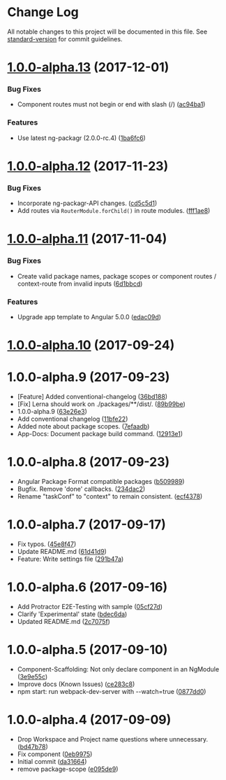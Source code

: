 # Change Log

All notable changes to this project will be documented in this file. See [standard-version](https://github.com/conventional-changelog/standard-version) for commit guidelines.

<a name="1.0.0-alpha.13"></a>
# [1.0.0-alpha.13](https://github.com/about-code/slush-ng-monorepo/compare/v1.0.0-alpha.12...v1.0.0-alpha.13) (2017-12-01)


### Bug Fixes

* Component routes must not begin or end with slash (/) ([ac94ba1](https://github.com/about-code/slush-ng-monorepo/commit/ac94ba1))


### Features

* Use latest ng-packagr (2.0.0-rc.4) ([1ba6fc6](https://github.com/about-code/slush-ng-monorepo/commit/1ba6fc6))



<a name="1.0.0-alpha.12"></a>
# [1.0.0-alpha.12](https://github.com/about-code/slush-ng-monorepo/compare/v1.0.0-alpha.11...v1.0.0-alpha.12) (2017-11-23)

### Bug Fixes

* Incorporate ng-packagr-API changes. ([cd5c5d1](https://github.com/about-code/slush-ng-monorepo/commit/cd5c5d1))
* Add routes via `RouterModule.forChild()` in route modules. ([fff1ae8](https://github.com/about-code/slush-ng-monorepo/commit/fff1ae8))

<a name="1.0.0-alpha.11"></a>
# [1.0.0-alpha.11](https://github.com/about-code/slush-ng-monorepo/compare/v1.0.0-alpha.10...v1.0.0-alpha.11) (2017-11-04)


### Bug Fixes

* Create valid package names, package scopes or component routes / context-route from invalid inputs ([6d1bbcd](https://github.com/about-code/slush-ng-monorepo/commit/6d1bbcd))


### Features

* Upgrade app template to Angular 5.0.0 ([edac09d](https://github.com/about-code/slush-ng-monorepo/commit/edac09d))



<a name="1.0.0-alpha.10"></a>
# [1.0.0-alpha.10](https://github.com/about-code/slush-ng-monorepo/compare/v1.0.0-alpha.9...v1.0.0-alpha.10) (2017-09-24)



<a name="1.0.0-alpha.9"></a>
# 1.0.0-alpha.9 (2017-09-23)

* [Feature] Added conventional-changelog ([36bd188](https://github.com/about-code/slush-ng-monorepo/commit/36bd188))
* [Fix] Lerna should work on ./packages/**/dist/. ([89b99be](https://github.com/about-code/slush-ng-monorepo/commit/89b99be))
* 1.0.0-alpha.9 ([63e26e3](https://github.com/about-code/slush-ng-monorepo/commit/63e26e3))
* Add conventional changelog ([11bfe22](https://github.com/about-code/slush-ng-monorepo/commit/11bfe22))
* Added note about package scopes. ([7efaadb](https://github.com/about-code/slush-ng-monorepo/commit/7efaadb))
* App-Docs: Document package build command. ([12913e1](https://github.com/about-code/slush-ng-monorepo/commit/12913e1))



<a name="1.0.0-alpha.8"></a>
# 1.0.0-alpha.8 (2017-09-23)

* Angular Package Format compatible packages ([b509989](https://github.com/about-code/slush-ng-monorepo/commit/b509989))
* Bugfix. Remove 'done' callbacks. ([234dac2](https://github.com/about-code/slush-ng-monorepo/commit/234dac2))
* Rename "taskConf" to "context" to remain consistent. ([ecf4378](https://github.com/about-code/slush-ng-monorepo/commit/ecf4378))



<a name="1.0.0-alpha.7"></a>
# 1.0.0-alpha.7 (2017-09-17)

* Fix typos. ([45e8f47](https://github.com/about-code/slush-ng-monorepo/commit/45e8f47))
* Update README.md ([61d41d9](https://github.com/about-code/slush-ng-monorepo/commit/61d41d9))
* Feature: Write settings file ([291b47a](https://github.com/about-code/slush-ng-monorepo/commit/291b47a))



<a name="1.0.0-alpha.6"></a>
# 1.0.0-alpha.6 (2017-09-16)

* Add Protractor E2E-Testing with sample ([05cf27d](https://github.com/about-code/slush-ng-monorepo/commit/05cf27d))
* Clarify 'Experimental' state ([bdec6da](https://github.com/about-code/slush-ng-monorepo/commit/bdec6da))
* Updated README.md ([2c7075f](https://github.com/about-code/slush-ng-monorepo/commit/2c7075f))



<a name="1.0.0-alpha.5"></a>
# 1.0.0-alpha.5 (2017-09-10)

* Component-Scaffolding: Not only declare component in an NgModule ([3e9e55c](https://github.com/about-code/slush-ng-monorepo/commit/3e9e55c))
* Improve docs (Known Issues) ([ce283c8](https://github.com/about-code/slush-ng-monorepo/commit/ce283c8))
* npm start: run webpack-dev-server with --watch=true ([0877dd0](https://github.com/about-code/slush-ng-monorepo/commit/0877dd0))



<a name="1.0.0-alpha.4"></a>
# 1.0.0-alpha.4 (2017-09-09)

* Drop Workspace and Project name questions where unnecessary. ([bd47b78](https://github.com/about-code/slush-ng-monorepo/commit/bd47b78))
* Fix component ([0eb9975](https://github.com/about-code/slush-ng-monorepo/commit/0eb9975))
* Initial commit ([da31664](https://github.com/about-code/slush-ng-monorepo/commit/da31664))
* remove package-scope ([e095de9](https://github.com/about-code/slush-ng-monorepo/commit/e095de9))
